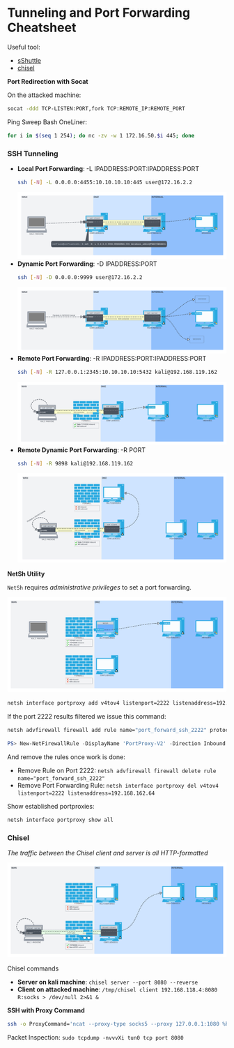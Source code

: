 # Tunneling and Port Forwarding Cheatsheet

Useful tool:
* [sShuttle](https://github.com/sshuttle/sshuttle)
* [chisel](https://github.com/jpillora/chisel/releases)

**Port Redirection with Socat**

On the attacked machine:

```bash
socat -ddd TCP-LISTEN:PORT,fork TCP:REMOTE_IP:REMOTE_PORT
```

Ping Sweep Bash OneLiner: 

```bash
for i in $(seq 1 254); do nc -zv -w 1 172.16.50.$i 445; done
```

### SSH Tunneling

* **Local Port Forwarding**: -L IPADDRESS:PORT:IPADDRESS:PORT
  ```bash
  ssh [-N] -L 0.0.0.0:4455:10.10.10.10:445 user@172.16.2.2
  ```
  ![localport](../Images/local-port-forward.png)
* **Dynamic Port Forwarding**: -D IPADDRESS:PORT
  ```bash
  ssh [-N] -D 0.0.0.0:9999 user@172.16.2.2
  ```
  ![dynamicport](../Images/dynamic-port-forward.png)
* **Remote Port Forwarding**: -R IPADDRESS:PORT:IPADDRESS:PORT
  ```bash
  ssh [-N] -R 127.0.0.1:2345:10.10.10.10:5432 kali@192.168.119.162
  ```
  ![remoteport](../Images/remote-port-forward.png)
* **Remote Dynamic Port Forwarding**: -R PORT
  ```bash
  ssh [-N] -R 9898 kali@192.168.119.162
  ```
  ![redynamicport](../Images/redynamic-port-forward.png)

**NetSh Utility**

`NetSh` requires *administrative privileges* to set a port forwarding.

![netshport](../Images/netsh-port-forward.png)

```cmd
netsh interface portproxy add v4tov4 listenport=2222 listenaddress=192.168.50.64 connectport=22 connectaddress=10.4.50.215
```

If the port 2222 results filtered we issue this command:

```cmd
netsh advfirewall firewall add rule name="port_forward_ssh_2222" protocol=TCP dir=in localip=192.168.50.64 localport=2222 action=allow
```
```powershell
PS> New-NetFirewallRule -DisplayName 'PortProxy-V2' -Direction Inbound -Action Allow -Protocol TCP -LocalPort 2222
```

And remove the rules once work is done:

* Remove Rule on Port 2222: `netsh advfirewall firewall delete rule name="port_forward_ssh_2222"`
* Remove Port Forwarding Rule: `netsh interface portproxy del v4tov4 listenport=2222 listenaddress=192.168.162.64`

Show established portproxies: 
```cmd
netsh interface portproxy show all
```

### Chisel

*The traffic between the Chisel client and server is all HTTP-formatted*

![chiselport](../Images/chisel-port-forward.png)

Chisel commands

* **Server on kali machine**: `chisel server --port 8080 --reverse`
* **Client on attacked machine**: `/tmp/chisel client 192.168.118.4:8080 R:socks > /dev/null 2>&1 &`

**SSH with Proxy Command**

```bash
ssh -o ProxyCommand='ncat --proxy-type socks5 --proxy 127.0.0.1:1080 %h %p' database_admin@10.4.50.215
```

Packet Inspection: `sudo tcpdump -nvvvXi tun0 tcp port 8080`